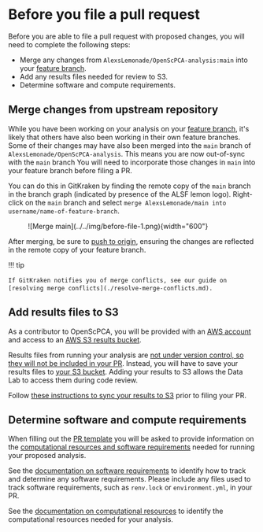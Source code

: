 # Before you file a pull request

Before you are able to file a pull request with proposed changes, you will need to complete the following steps:

- Merge any changes from `AlexsLemonade/OpenScPCA-analysis:main` into your [feature branch](../working-with-git/working-with-branches.md).
- Add any results files needed for review to S3.
- Determine software and compute requirements.

## Merge changes from upstream repository

While you have been working on your analysis on your [feature branch](../working-with-git/working-with-branches.md), it's likely that others have also been working in their own feature branches.
Some of their changes may have also been merged into the `main` branch of `AlexsLemonade/OpenScPCA-analysis`.
This means you are now out-of-sync with the `main` branch
You will need to incorporate those changes in `main` into your feature branch before filing a PR.

You can do this in GitKraken by finding the remote copy of the `main` branch in the branch graph (indicated by presence of the ALSF lemon logo).
Right-click on the `main` branch and select `merge AlexsLemonade/main into username/name-of-feature-branch`.

<figure markdown="span">
    ![Merge main](../../img/before-file-1.png){width="600"}
</figure>

After merging, be sure to [push to origin](../working-with-git/push-to-origin.md), ensuring the changes are reflected in the remote copy of your feature branch.

!!! tip

    If GitKraken notifies you of merge conflicts, see our guide on [resolving merge conflicts](./resolve-merge-conflicts.md).

## Add results files to S3

As a contributor to OpenScPCA, you will be provided with an [AWS account](../../software-platforms/aws/joining-aws.md) and access to an [AWS S3 results bucket](../../software-platforms/aws/working-with-s3-buckets.md).

Results files from running your analysis are [not under version control, so they will not be included in your PR](../analysis-modules/index.md#skeleton-analysis-module-contents).
Instead, you will have to save your results files to [your S3 bucket](../../software-platforms/aws/working-with-s3-buckets.md).
Adding your results to S3 allows the Data Lab to access them during code review.

Follow [these instructions to sync your results to S3](../../software-platforms/aws/working-with-s3-buckets.md#syncing-your-results-to-s3) prior to filing your PR.

## Determine software and compute requirements

When filling out the [PR template](./pull-request-template.md) you will be asked to provide information on the [computational resources and software requirements](../determining-requirements/index.md) needed for running your proposed analysis.

See the [documentation on software requirements](../determining-requirements/determining-software-requirements.md) to identify how to track and determine any software requirements.
Please include any files used to track software requirements, such as `renv.lock` or `environment.yml`, in your PR.

See the [documentation on computational resources](../determining-requirements/determining-compute-requirements.md) to identify the computational resources needed for your analysis.
